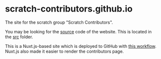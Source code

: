 # scratch-contributors.github.io

The site for the scratch group "Scratch Contributors".

You may be looking for the [source](/src) code of the website. This is located in the [src](/src) folder.

This is a Nuxt.js-based site which is deployed to GitHub with [this workflow](https://github.com/scratch-contributors/scratch-contributors.github.io/blob/main/.github/workflows/deploy.yml). Nuxt.js also made it easier to render the contributors page. 

